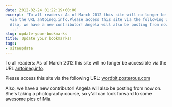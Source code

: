 ```yaml
---
date: 2012-02-24 01:22:19+00:00
excerpt: 'To all readers: As of March 2012 this site will no longer be accessible
  via the URL antoineg.info.Please access this site via the following URL: wordbit.posterous.com
  Also, we have a new contributor! Angela will also be posting from now on. She''s
  ...'
slug: update-your-bookmarks
title: Update your bookmarks!
tags:
- siteupdate
---
```


To all readers: As of March 2012 this site will no longer be accessible via the URL [antoineg.info](http://antoineg.info).

Please access this site via the following URL: [wordbit.posterous.com](http://wordbit.posterous.com)

Also, we have a new contributor! Angela will also be posting from now on. She's taking a photography course, so y'all can look forward to some awesome pics of Mia.
